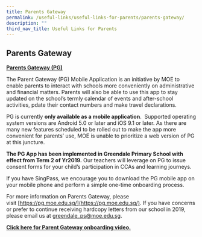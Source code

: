 ```yaml
---
title: Parents Gateway
permalink: /useful-links/useful-links-for-parents/parents-gateway/
description: ""
third_nav_title: Useful Links for Parents
---
```

## **Parents Gateway**

**<u>Parents Gateway (PG)</u>**

The Parent Gateway (PG) Mobile Application is an initiative by MOE to enable parents to interact with schools more conveniently on administrative and financial matters. Parents will also be able to use this app to stay updated on the school’s termly calendar of events and after-school activities, pdate their contact numbers and make travel declarations.

  

PG is currently **only available as a mobile application**.  Supported operating system versions are Android 5.0 or later and iOS 9.1 or later. As there are many new features scheduled to be rolled out to make the app more convenient for parents’ use, MOE is unable to prioritize a web version of PG at this juncture.

  

**The PG App has been implemented in Greendale Primary School with effect from Term 2 of Yr2019.** Our teachers will leverage on PG to issue consent forms for your child’s participation in CCAs and learning journeys.

  

If you have SingPass, we encourage you to download the PG mobile app on your mobile phone and perform a simple one-time onboarding process.

  

For more information on Parents Gateway, please visit [https://pg.moe.edu.sg/](https://pg.moe.edu.sg/). If you have concerns or prefer to continue receiving hardcopy letters from our school in 2019, please email us at [greendale\_ps@moe.edu.sg](mailto:greendale_ps@moe.edu.sg).

  

[**Click here for Parent Gateway onboarding video.**](https://youtu.be/tW9jwyuovOo)